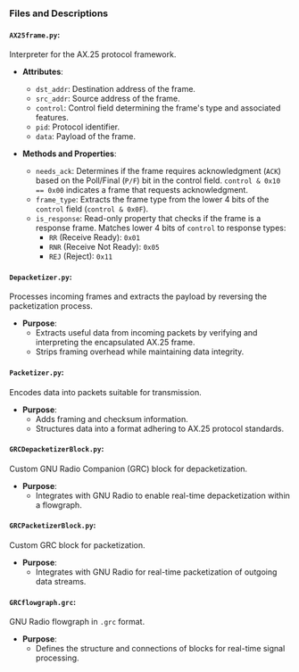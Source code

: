 
### Files and Descriptions
#### `AX25frame.py`:
Interpreter for the AX.25 protocol framework.

- **Attributes**:
  - `dst_addr`: Destination address of the frame.
  - `src_addr`: Source address of the frame.
  - `control`: Control field determining the frame's type and associated features.
  - `pid`: Protocol identifier.
  - `data`: Payload of the frame.

- **Methods and Properties**:
  - `needs_ack`: Determines if the frame requires acknowledgment (`ACK`) based on the Poll/Final (`P/F`) bit in the control field. `control & 0x10 == 0x00` indicates a frame that requests acknowledgment.
  - `frame_type`: Extracts the frame type from the lower 4 bits of the `control` field (`control & 0x0F`).
  - `is_response`: Read-only property that checks if the frame is a response frame. Matches lower 4 bits of `control` to response types:
    - `RR` (Receive Ready): `0x01`
    - `RNR` (Receive Not Ready): `0x05`
    - `REJ` (Reject): `0x11`

#### `Depacketizer.py`:
Processes incoming frames and extracts the payload by reversing the packetization process.

- **Purpose**:
  - Extracts useful data from incoming packets by verifying and interpreting the encapsulated AX.25 frame.
  - Strips framing overhead while maintaining data integrity.

#### `Packetizer.py`:
Encodes data into packets suitable for transmission.

- **Purpose**:
  - Adds framing and checksum information.
  - Structures data into a format adhering to AX.25 protocol standards.

#### `GRCDepacketizerBlock.py`:
Custom GNU Radio Companion (GRC) block for depacketization.

- **Purpose**:
  - Integrates with GNU Radio to enable real-time depacketization within a flowgraph.

#### `GRCPacketizerBlock.py`:
Custom GRC block for packetization.

- **Purpose**:
  - Integrates with GNU Radio for real-time packetization of outgoing data streams.

#### `GRCflowgraph.grc`:
GNU Radio flowgraph in `.grc` format.

- **Purpose**:
  - Defines the structure and connections of blocks for real-time signal processing.